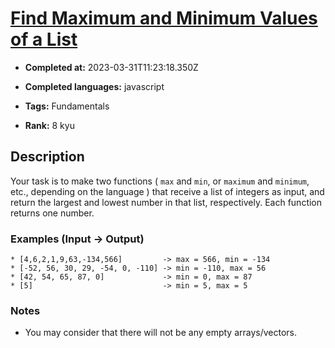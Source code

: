 # [Find Maximum and Minimum Values of a List](https://www.codewars.com/kata/577a98a6ae28071780000989)

- **Completed at:** 2023-03-31T11:23:18.350Z

- **Completed languages:** javascript

- **Tags:** Fundamentals

- **Rank:** 8 kyu

## Description

Your task is to make two functions ( `max` and `min`, or `maximum` and `minimum`, etc., depending on the language ) that receive a list of integers as input, and return the largest and lowest number in that list, respectively. Each function returns one number.

### Examples (Input -> Output)

```
* [4,6,2,1,9,63,-134,566]         -> max = 566, min = -134
* [-52, 56, 30, 29, -54, 0, -110] -> min = -110, max = 56
* [42, 54, 65, 87, 0]             -> min = 0, max = 87
* [5]                             -> min = 5, max = 5
```

### Notes

- You may consider that there will not be any empty arrays/vectors.